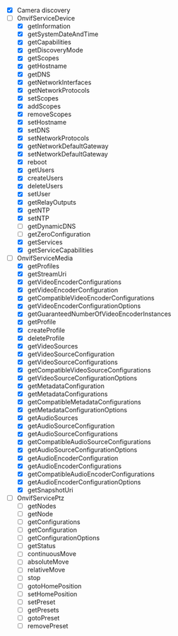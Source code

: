 - [X] Camera discovery
- [ ] OnvifServiceDevice
  - [X] getInformation
  - [X] getSystemDateAndTime
  - [X] getCapabilities
  - [X] getDiscoveryMode
  - [X] getScopes
  - [X] getHostname
  - [X] getDNS
  - [X] getNetworkInterfaces
  - [X] getNetworkProtocols
  - [X] setScopes
  - [X] addScopes
  - [X] removeScopes
  - [X] setHostname
  - [X] setDNS
  - [X] setNetworkProtocols
  - [X] getNetworkDefaultGateway
  - [X] setNetworkDefaultGateway
  - [X] reboot
  - [X] getUsers
  - [X] createUsers
  - [X] deleteUsers
  - [X] setUser
  - [X] getRelayOutputs
  - [X] getNTP
  - [X] setNTP
  - [ ] getDynamicDNS
  - [ ] getZeroConfiguration
  - [X] getServices
  - [X] getServiceCapabilities
- [ ] OnvifServiceMedia
  - [X] getProfiles
  - [X] getStreamUri
  - [X] getVideoEncoderConfigurations
  - [X] getVideoEncoderConfiguration
  - [X] getCompatibleVideoEncoderConfigurations
  - [X] getVideoEncoderConfigurationOptions
  - [X] getGuaranteedNumberOfVideoEncoderInstances
  - [X] getProfile
  - [X] createProfile
  - [X] deleteProfile
  - [X] getVideoSources
  - [X] getVideoSourceConfiguration
  - [X] getVideoSourceConfigurations
  - [X] getCompatibleVideoSourceConfigurations
  - [X] getVideoSourceConfigurationOptions
  - [X] getMetadataConfiguration
  - [X] getMetadataConfigurations
  - [X] getCompatibleMetadataConfigurations
  - [X] getMetadataConfigurationOptions
  - [X] getAudioSources
  - [X] getAudioSourceConfiguration
  - [X] getAudioSourceConfigurations
  - [X] getCompatibleAudioSourceConfigurations
  - [X] getAudioSourceConfigurationOptions
  - [X] getAudioEncoderConfiguration
  - [X] getAudioEncoderConfigurations
  - [X] getCompatibleAudioEncoderConfigurations
  - [X] getAudioEncoderConfigurationOptions
  - [X] getSnapshotUri
- [ ] OnvifServicePtz
  - [ ] getNodes
  - [ ] getNode
  - [ ] getConfigurations
  - [ ] getConfiguration
  - [ ] getConfigurationOptions
  - [ ] getStatus
  - [ ] continuousMove
  - [ ] absoluteMove
  - [ ] relativeMove
  - [ ] stop
  - [ ] gotoHomePosition
  - [ ] setHomePosition
  - [ ] setPreset
  - [ ] getPresets
  - [ ] gotoPreset
  - [ ] removePreset
